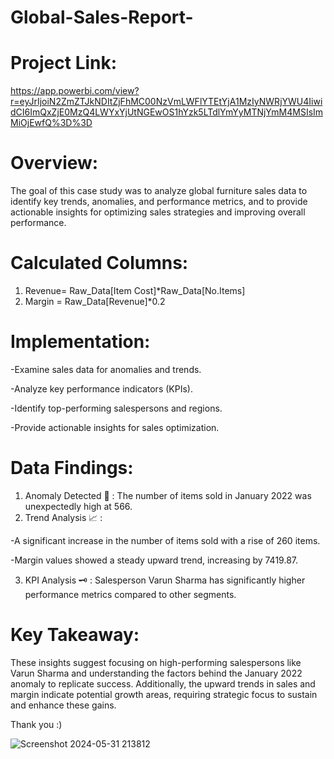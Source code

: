 # Global-Sales-Report-

# Project Link:
https://app.powerbi.com/view?r=eyJrIjoiN2ZmZTJkNDItZjFhMC00NzVmLWFlYTEtYjA1MzIyNWRjYWU4IiwidCI6ImQxZjE0MzQ4LWYxYjUtNGEwOS1hYzk5LTdlYmYyMTNjYmM4MSIsImMiOjEwfQ%3D%3D

# Overview:
The goal of this case study was to analyze global furniture sales data to identify key trends, anomalies, and performance metrics, and to provide actionable insights for optimizing sales strategies and improving overall performance.

# Calculated Columns:
1) Revenue= Raw_Data[Item Cost]*Raw_Data[No.Items]
2) Margin = Raw_Data[Revenue]*0.2

# Implementation:

-Examine sales data for anomalies and trends.

-Analyze key performance indicators (KPIs).

-Identify top-performing salespersons and regions.

-Provide actionable insights for sales optimization.

# Data Findings:

1) Anomaly Detected 📌 : The number of items sold in January 2022 was unexpectedly high at 566.
2) Trend Analysis 📈 :
   
-A significant increase in the number of items sold with a rise of 260 items.

-Margin values showed a steady upward trend, increasing by 7419.87.

3) KPI Analysis 🗝 : Salesperson Varun Sharma has significantly higher performance metrics compared to other segments.

# Key Takeaway: 
These insights suggest focusing on high-performing salespersons like Varun Sharma and understanding the factors behind the January 2022 anomaly to replicate success. Additionally, the upward trends in sales and margin indicate potential growth areas, requiring strategic focus to sustain and enhance these gains.

Thank you :)

![Screenshot 2024-05-31 213812](https://github.com/chaitanyaa1512/Global-Sales-Report-/assets/94222140/6d1f5565-a611-4865-bc93-3cdf12e89f99)


